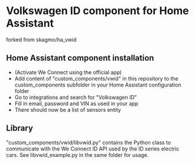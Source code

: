 # Volkswagen ID component for Home Assistant

forked from skagmo/ha_vwid

## Home Assistant component installation

* (Activate We Connect using the official app)
* Add content of "custom_components/vwid" in this repository to the custom_components subfolder in your Home Assistant configuration folder
* Go to integrations and search for "Volkswagen ID"
* Fill in email, password and VIN as used in your app
* There should now be a list of sensors entity

## Library

"custom\_components/vwid/libvwid.py" contains the Python class to communicate with the We Connect ID API used by the ID series electric cars. See libvwid_example.py in the same folder for usage.


